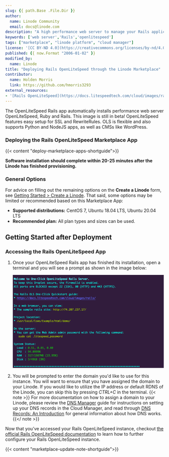 ```yaml
---
slug: {{ path.Base .File.Dir }}
author:
  name: Linode Community
  email: docs@linode.com
description: "A high performance web server to manage your Rails application."
keywords: ['web server','Rails','openlitespeed']
tags: ["marketplace", "linode platform", "cloud manager"]
license: '[CC BY-ND 4.0](https://creativecommons.org/licenses/by-nd/4.0)'
published: {{ now.Format "2006-01-02" }}
modified_by:
  name: Linode
title: "Deploying Rails OpenLiteSpeed through the Linode Marketplace"
contributor:
  name: Holden Morris
  link: https://github.com/hmorris3293
external_resources:
- '[Rails OpenLiteSpeed](https://docs.litespeedtech.com/cloud/images/rails/)'
---
```


The OpenLiteSpeed Rails app automatically installs performance web server OpenLiteSpeed, Ruby and Rails. This image is still in beta! OpenLiteSpeed features easy setup for SSL and RewriteRules. OLS is flexible and also supports Python and NodeJS apps, as well as CMSs like WordPress.

### Deploying the Rails OpenLiteSpeed Marketplace App

<!-- shortguide used by every Marketplace app to describe how to deploy from the Cloud Manger -->

{{< content "deploy-marketplace-apps-shortguide">}}

**Software installation should complete within 20-25 minutes after the Linode has finished provisioning.**

### General Options

For advice on filling out the remaining options on the **Create a Linode** form, see [Getting Started > Create a Linode](/docs/guides/getting-started/#create-a-linode). That said, some options may be limited or recommended based on this Marketplace App:

- **Supported distributions:** CentOS 7, Ubuntu 18.04 LTS, Ubuntu 20.04 LTS
- **Recommended plan:** All plan types and sizes can be used.

## Getting Started after Deployment
<!-- the following headings and paragraphs outline the steps necessary
     to access and interact with the Marketplace app. -->
### Accessing the Rails OpenLiteSpeed App

1. Once your OpenLiteSpeed Rails app has finished its installation, open a terminal and you will see a prompt as shown in the image below:

    ![OpenLiteSpeed Rails setup information](setupinfo-rails.png)

2. You will be prompted to enter the domain you'd like to use for this instance. You will want to ensure that you have assigned the domain to your Linode. If you would like to utilize the IP address or default RDNS of the Linode, you can skip this by pressing *CTRL+C* in the terminal.
       {{< note >}}
    For more documentation on how to assign a domain to your Linode, please review the [DNS Manager](/docs/guides/dns-manager/) guide for instructions on setting up your DNS records in the Cloud Manager, and read through [DNS Records: An Introduction](/docs/guides/dns-records-an-introduction/) for general information about how DNS works.
       {{</ note >}}

Now that you’ve accessed your Rails OpenLiteSpeed instance, checkout [the official Rails OpenLiteSpeed documentation](https://docs.litespeedtech.com/cloud/images/rails/) to learn how to further configure your Rails OpenLiteSpeed instance.

<!-- the following shortcode informs the user that Linode does not provide automatic updates
     to the Marketplace app, and that the user is responsible for the security and longevity
     of the installation. -->
{{< content "marketplace-update-note-shortguide">}}